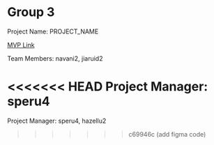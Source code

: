 # Group 3
Project Name: PROJECT_NAME

[MVP Link](https://docs.google.com/document/d/10jAiRhCSWI7WKXYbggDqzmjdqGPYi_HI/edit?usp=sharing&ouid=101158586996738805793&rtpof=true&sd=true)

Team Members: navani2, jiaruid2

<<<<<<< HEAD
Project Manager: speru4
=======
Project Manager: speru4, hazellu2
>>>>>>> c69946c (add figma code)
